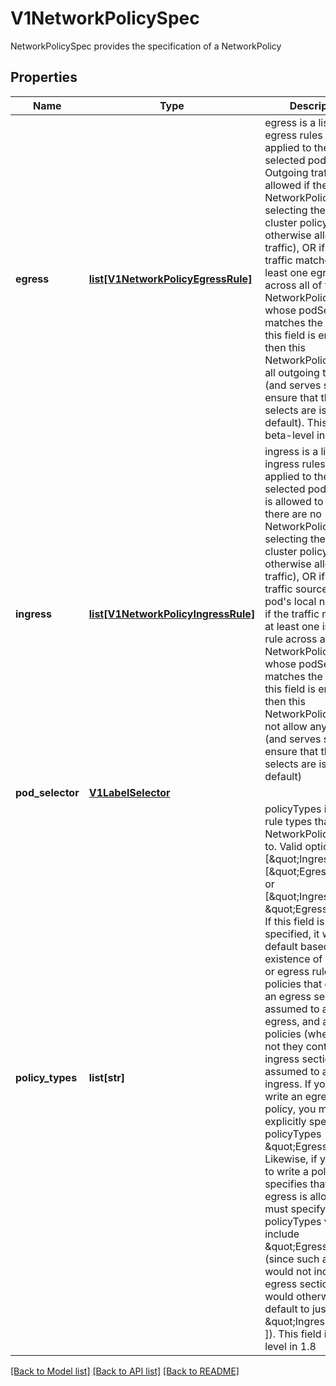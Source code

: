 # V1NetworkPolicySpec

NetworkPolicySpec provides the specification of a NetworkPolicy
## Properties
Name | Type | Description | Notes
------------ | ------------- | ------------- | -------------
**egress** | [**list[V1NetworkPolicyEgressRule]**](V1NetworkPolicyEgressRule.md) | egress is a list of egress rules to be applied to the selected pods. Outgoing traffic is allowed if there are no NetworkPolicies selecting the pod (and cluster policy otherwise allows the traffic), OR if the traffic matches at least one egress rule across all of the NetworkPolicy objects whose podSelector matches the pod. If this field is empty then this NetworkPolicy limits all outgoing traffic (and serves solely to ensure that the pods it selects are isolated by default). This field is beta-level in 1.8 | [optional] 
**ingress** | [**list[V1NetworkPolicyIngressRule]**](V1NetworkPolicyIngressRule.md) | ingress is a list of ingress rules to be applied to the selected pods. Traffic is allowed to a pod if there are no NetworkPolicies selecting the pod (and cluster policy otherwise allows the traffic), OR if the traffic source is the pod&#39;s local node, OR if the traffic matches at least one ingress rule across all of the NetworkPolicy objects whose podSelector matches the pod. If this field is empty then this NetworkPolicy does not allow any traffic (and serves solely to ensure that the pods it selects are isolated by default) | [optional] 
**pod_selector** | [**V1LabelSelector**](V1LabelSelector.md) |  | 
**policy_types** | **list[str]** | policyTypes is a list of rule types that the NetworkPolicy relates to. Valid options are [\&quot;Ingress\&quot;], [\&quot;Egress\&quot;], or [\&quot;Ingress\&quot;, \&quot;Egress\&quot;]. If this field is not specified, it will default based on the existence of ingress or egress rules; policies that contain an egress section are assumed to affect egress, and all policies (whether or not they contain an ingress section) are assumed to affect ingress. If you want to write an egress-only policy, you must explicitly specify policyTypes [ \&quot;Egress\&quot; ]. Likewise, if you want to write a policy that specifies that no egress is allowed, you must specify a policyTypes value that include \&quot;Egress\&quot; (since such a policy would not include an egress section and would otherwise default to just [ \&quot;Ingress\&quot; ]). This field is beta-level in 1.8 | [optional] 

[[Back to Model list]](../README.md#documentation-for-models) [[Back to API list]](../README.md#documentation-for-api-endpoints) [[Back to README]](../README.md)


